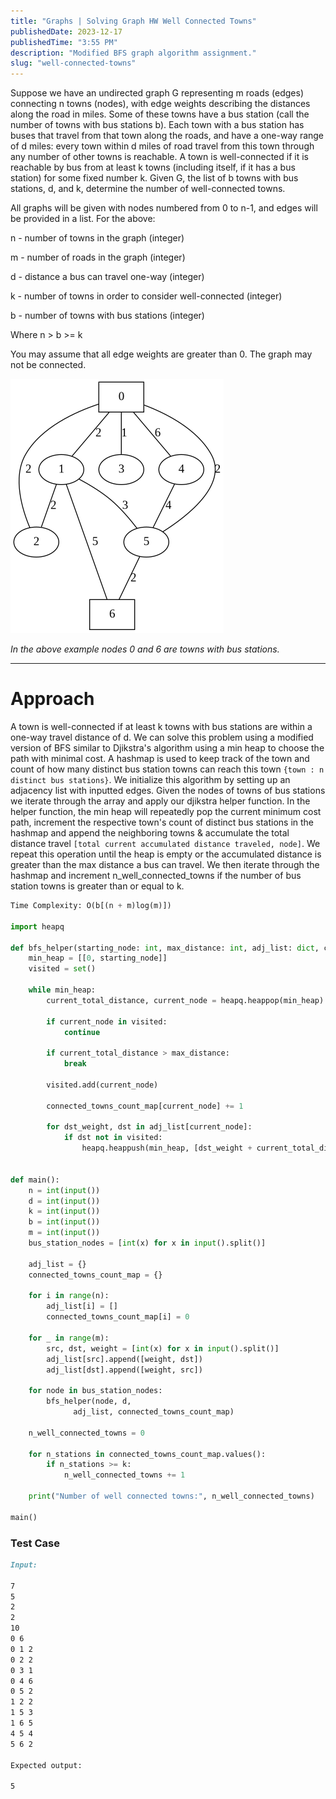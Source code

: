 ```yaml
---
title: "Graphs | Solving Graph HW Well Connected Towns"
publishedDate: 2023-12-17
publishedTime: "3:55 PM"
description: "Modified BFS graph algorithm assignment."
slug: "well-connected-towns"
---
```


Suppose we have an undirected graph G representing m roads (edges) connecting n towns (nodes), with edge weights describing the distances along the road in miles.
Some of these towns have a bus station (call the number of towns with bus stations b).
Each town with a bus station has buses that travel from that town along the roads, and have a one-way range of d miles: every town within d miles of road travel from this town through any number of other towns is reachable.
A town is well-connected if it is reachable by bus from at least k towns (including itself, if it has a bus station) for some fixed number k.
Given G, the list of b towns with bus stations, d, and k, determine the number of well-connected towns.

All graphs will be given with nodes numbered from 0 to n-1, and edges will be provided in a list. For the above:

n - number of towns in the graph (integer)

m - number of roads in the graph (integer)

d - distance a bus can travel one-way (integer)

k - number of towns in order to consider well-connected (integer)

b - number of towns with bus stations (integer)

Where n > b >= k

You may assume that all edge weights are greater than 0. The graph may not be connected.

![Example Graph](../../images/well_connected_towns_example.png)

_In the above example nodes 0 and 6 are towns with bus stations._

---

# Approach

A town is well-connected if at least k towns with bus stations are within a one-way travel distance of d.
We can solve this problem using a modified version of BFS similar to Djikstra's algorithm using a min heap to choose the path with minimal cost.
A hashmap is used to keep track of the town and count of how many distinct bus station towns can reach this town `{town : n distinct bus stations}`. We initialize this algorithm by setting up an adjacency list with inputted edges. Given the nodes of towns of bus stations we iterate through the array and apply our djikstra helper function.
In the helper function, the min heap will repeatedly pop the current minimum cost path, increment the respective town's count of distinct bus stations in the hashmap and append the neighboring towns & accumulate the total distance travel `[total current accumulated distance traveled, node]`. We repeat this operation until the heap is empty or the accumulated distance is greater than the max distance a bus can travel.
We then iterate through the hashmap and increment n_well_connected_towns if the number of bus station towns is greater than or equal to k.

<div class="mb-2"></div>

```python
Time Complexity: O(b[(n + m)log(m)])

import heapq

def bfs_helper(starting_node: int, max_distance: int, adj_list: dict, connected_towns_count_map: dict):
    min_heap = [[0, starting_node]]
    visited = set()

    while min_heap:
        current_total_distance, current_node = heapq.heappop(min_heap)

        if current_node in visited:
            continue

        if current_total_distance > max_distance:
            break

        visited.add(current_node)

        connected_towns_count_map[current_node] += 1

        for dst_weight, dst in adj_list[current_node]:
            if dst not in visited:
                heapq.heappush(min_heap, [dst_weight + current_total_distance, dst])


def main():
    n = int(input())
    d = int(input())
    k = int(input())
    b = int(input())
    m = int(input())
    bus_station_nodes = [int(x) for x in input().split()]

    adj_list = {}
    connected_towns_count_map = {}

    for i in range(n):
        adj_list[i] = []
        connected_towns_count_map[i] = 0

    for _ in range(m):
        src, dst, weight = [int(x) for x in input().split()]
        adj_list[src].append([weight, dst])
        adj_list[dst].append([weight, src])

    for node in bus_station_nodes:
        bfs_helper(node, d,
              adj_list, connected_towns_count_map)

    n_well_connected_towns = 0

    for n_stations in connected_towns_count_map.values():
        if n_stations >= k:
            n_well_connected_towns += 1

    print("Number of well connected towns:", n_well_connected_towns)

main()
```

<div class="mb-2"></div>

### Test Case

```md
Input:

7
5
2
2
10
0 6
0 1 2
0 2 2
0 3 1
0 4 6
0 5 2
1 2 2
1 5 3
1 6 5
4 5 4
5 6 2

Expected output:

5
```

